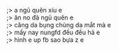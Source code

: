 ;> a ngủ quên xíu e<br>
;> ăn no đã ngũ quên e<br>
;> căng da bụng chùng da mắt mà e<br>
;> mấy nay nungfd đều đều hả e<br>
;> hình e up fb sao bựa z e
